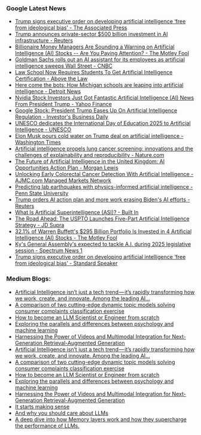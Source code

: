 ### Google Latest News
<!-- GOOGLE-NEWS-CONTENT:START -->

- [Trump signs executive order on developing artificial intelligence ‘free from ideological bias’ - The Associated Press](https://news.google.com/rss/articles/CBMirAFBVV95cUxPX0VTMzBIVzhXdlRFcEx4T0dpNkFKek1SNUpYeHF4cVpTUFp4UEh3SkJLc28wN1hZUjJCaUlvZC1UXy1RSHpQeHZhejRTc080TlBSbGJFN3hPWnR0bDJiSWRhSlZYbUNoYXVIUDJsZkRHQnRCZzFUaDRsVUNQUzFfYzNpdEZrbW1qcnp2NlREQko2RENHY1lTVU1hcERVYmRyRm5hTUdCT3hScF9p?oc=5)
- [Trump announces private-sector $500 billion investment in AI infrastructure - Reuters](https://news.google.com/rss/articles/CBMi2AFBVV95cUxNT3kxRHlyZEVhb2QtdWFBZ3h5SXhENG1pbHp1WjlBVXczTFVEUVVXWWhmcGNfTTFZa1JZc2liU0dYOWt6OWZENnRHNG9HdTN3ZkJRMTlZeGo1WGdiWjdEZFNCcGpLYXVKbDRVbjdLbkJsN1hvZlRmTDNyaDhhRWtXbklSTTNfWk9UVUo2aTNBWEk1TENnMGN6aEk5Mk1qa3VDZGVlbldqNUl4UEFvMWRPVjYyUUNYT3g5dTNyby1pdk9YSmlzTC12bWRnR3YxV3pvTmlqWlBTLUU?oc=5)
- [Billionaire Money Managers Are Sounding a Warning on Artificial Intelligence (AI) Stocks -- Are You Paying Attention? - The Motley Fool](https://news.google.com/rss/articles/CBMimAFBVV95cUxPbXQ2ODZpU2syOEp6cXY5UWZCSmFTdlJkbEgyREFJQkVIRldUY19vTGt2c0JIYS1wOWRscUNRRzhWNjZsNTIxaV8xYWVZRzVaVGkxOVA1LW96RVppZnBVNy1JOGdPWDFXam5vZV9vNlYwSlZ5MVVXRlFGTTZQdVhDUk4xRWsyMXdtaFhCaW84ZVJtRmpVbE1lbg?oc=5)
- [Goldman Sachs rolls out an AI assistant for its employees as artificial intelligence sweeps Wall Street - CNBC](https://news.google.com/rss/articles/CBMifEFVX3lxTE5aUzFxa1JPeHhiTm1jRmFXaHZwYkxOOXNYRE91aVFNcVh4aFNpQTdwVVBMQzNoZEw1bm1FSE81RndLbXM0blgwanVOWkE5NWw5X1o5R1FqbXhxODlVSUdqalkxSEhqQTVXUFBqNk1XWEx6ekRLUFFlMm5sc0nSAYIBQVVfeXFMTzdMX0NWd01nN0hqN1ozbUZseHF2Zkl3UXE0OHNURUJOSTZrek9MaFllMHFxbnJ3NWJzOERGejRDLTBqMVVFdWU1RUQwbzBYX0hGcUd1aGdzZGdUMkpEUkZJdmwxdEViMm9fLVZyMEozak5IVnhhY2tHRmdTbE5mTGVFdw?oc=5)
- [Law School Now Requires Students To Get Artificial Intelligence Certification - Above the Law](https://news.google.com/rss/articles/CBMirwFBVV95cUxOVWo1bnNTUmV1eS1iNlZvZmtYaW51QnJZdHN3bFRwY0xCcVcxRlJDNUNmOE82RUUzeHRZVDZjS09JdGtlYjdQdndicHhzZEU5QXdKUmU5STlidnZBNzhvS0Y3Wk1uYWpWVXJVYTR5VExmOWJuVjlDUVdJajNoaUIxOE1Zc3ZMd3pST2xrTGJpWU82TmJtNy0wVVlPTGUtdWFzZGdubktLd25PSjNJYVpR?oc=5)
- [Here come the bots: How Michigan schools are leaping into artificial intelligence - Detroit News](https://news.google.com/rss/articles/CBMi8wFBVV95cUxQX2dObUZZNUNIeEhnOEotVS05dmY4ald0TlQ1MUdfaFFyekpESW5aZGhiNFo3dFNVelk4RFFTUURaRGlwcDVYaTRaYUl4SlV4OThqY0N4WTY5NW1yN0xfZzBaZGRiRkd6MWJKV2IwTjFPaE1keGg5bF9zdjk1RmM3Rk1XWU9IZ2JsUjNFQ1c4NHU4QVhoSEpaZ1V0NXNhY3BUdGhQZHBlbzZQZ1g5ek9mQmkySUdQc2VOV19DOW1YcU16b1RPUGNybXdQZTNQWUNadkZoUmVNSXFlVXE2OTlhQWdTbTJFVjhzSVNIdGhxOGh2dlU?oc=5)
- [Nvidia Stock Investors Just Got Fantastic Artificial Intelligence (AI) News From President Trump - Yahoo Finance](https://news.google.com/rss/articles/CBMigwFBVV95cUxPZzVqSnp5SUxrT05IX1hhSmFlUXJCNFBZUlRjaHBOdjhoOElBZmtCWGN6dm51bTgxRnNrWG54VS04cS1rUG5wSUtSWTFlbkplaXNPUnNkM3JNZC1CdnZXZVlkdmtIMEtpTWhEaFQ5eEt0ZU0xbzlPRlJuaDhRWHdxODZURQ?oc=5)
- [Google Stock: President Trump Eases Up On Artificial Intelligence Regulation - Investor's Business Daily](https://news.google.com/rss/articles/CBMinAFBVV95cUxNdk5TTnVxUmJ5NHc4d3dCQmtHU0pMMVlrUzVNWXdCSDh6a0ZXTmVHc0pqc2tDSnA3emRZSFNQN1AydEZ4OF9iZ2lJcWs2NllXODZoVVFra2RoZjA1ZUhtdl9HLUVtYldTa2FOdDdKdFI1UkpWb2hBcXhPTnJZcV9ON2dTYXMzYW5LVHZjVU5TVG9TNmgzVF9Uczc1Uzc?oc=5)
- [UNESCO dedicates the International Day of Education 2025 to Artificial Intelligence - UNESCO](https://news.google.com/rss/articles/CBMirAFBVV95cUxNZ0dKTXVfMHprZ2xReVhCcWlRcXpGdDdCUHA1dmJ3RW9FNjJHd0d6S1BmazZxWE9FNkxZRXJiQTlUdVhpS0Z3dGpOOGJGT3NOQ2gwUmJUVUxzdERseDlSQW5DbThyRmxndWRGWjVqOUdZYXMySDNwRzlOX0xNMGNCLTVnbTdMZWh5VU9yYWZ3ZTA5M21pcXBmUFRQMC10UXM5TUF1dHNZZGVWdnRU?oc=5)
- [Elon Musk pours cold water on Trump deal on artificial intelligence - Washington Times](https://news.google.com/rss/articles/CBMiogFBVV95cUxNNUtyYWs3TFFHc1RKZnhKMl9aVHJnNExGaFZIRjNfNEhHMGt0Y2VvUlRZOE9fWXV0SEhXYUI3S3g2R0lhelZfNVQwZmtjaFhpMVNnaUFMSjFCMHh2eUN6VkQtaFVIX09Ic0NrNGxNRWpLX29GMDJGRGlvRmVkU2VzSlhlcWtoNG9LeHFIcU04NDhUTFN1aTRoSk1jWDVDaDJyNEE?oc=5)
- [Artificial intelligence propels lung cancer screening: innovations and the challenges of explainability and reproducibility - Nature.com](https://news.google.com/rss/articles/CBMiX0FVX3lxTFBpajk5VVYtRTVmdndMLUIyVlJYWlBPY1gtbWZYVUxLRHVvSlNZaEtfN193YnY4Z0NBNTZfZ3RfWE0wdDhJS3pWbk5rOGJ6SHMwV1JyYU9raEhBUHBfXzU0?oc=5)
- [The Future of Artificial Intelligence in the United Kingdom: AI Opportunities Action Plan - Morgan Lewis](https://news.google.com/rss/articles/CBMi5wFBVV95cUxNTFJ0c3hESkxrRk9XaDVRcjJQcFROSV9manBDX1VIUlh0UFIyQ253R3g5VHgxWGhEaFl3SExZbzJIV0Y4cnVBWkpaYkJ2T1ZYUVJMc3NfLXEzTlJzeU5IWHFZdkY2blJJTmpEY3RjQlZQekpxWnR6VTBVOExNdXktMVBOYkRtYUJkOEpfWno2NWxqR0t2S2R1dFNCbmRndzlodDZHUFVQaE5EWmNOQ0tpMGx1a0hMOElPVXY3NDdJbkd0QkM2Y2FweUgzcjVqcHBLZjdJSnVvX2QxdTc5YlZMdFdQV1pfLU0?oc=5)
- [Unlocking Early Colorectal Cancer Detection With Artificial Intelligence - AJMC.com Managed Markets Network](https://news.google.com/rss/articles/CBMinwFBVV95cUxNMjVYZ0lKdHpia29tMVZoREFCYVdYRGU1eGFkdmFPTzlNaFhsa09LWGhBTWZpOVNXdVJoSHVwdEg5b2I4TFluZU80UVR3RDdhRlhPNVBUUy1lYmtHaE1NMm9ZeWhrazQzdDZfYno2aWpVUG5kSEZqdTN5TF90ZE5CLUpUajNmNjJwQ1B4MmtybGtpeGFpT29FY2J5NWFKbkU?oc=5)
- [Predicting lab earthquakes with physics-informed artificial intelligence - Penn State University](https://news.google.com/rss/articles/CBMirwFBVV95cUxQVjVEaEp5STRQSl9JRm9tRTd5ZUotNy1LZTRJWEs1UHJ2SC1acm9GWjRDRUMwazRWNTNHQ0hUaHpLU1JDaU91SWtOSkRGUWxibzVYaDh0NVVtcGlzaUYtNXBmOVJJOFJhdThGUzBYdDhvYWFOeDROQ3U0WjRJRVdtaS1ZNDQzR3VOVXpmZXA5dkhCU0wxRmNwMU9ZTFRjd2tQT0FPblIwY3poLW1ZMXBR?oc=5)
- [Trump orders AI action plan and more work erasing Biden's AI efforts - Reuters](https://news.google.com/rss/articles/CBMizwFBVV95cUxPT0I2YTh6aW9ab0xqcVBfbjVsTnpNVlNzYVZ1dWF0WGpzS3ZCa0wzSmprc3UwR1NoQm9DcTBhQzdjZ05WbFdhTFR3ZFpzSlBXa1dwZUxaRGVfblRpcFFlU0d4a2N4angyODZrTEhtLUk0bXVKdFF6X1FKY05nd1Fjc2RTSTZWSHZ5U1FtaFJSMWZuMXRhV09RZWtMQ1Exdnd5dmVXYmhhTTNrOGNvcmhGczQxYzc4a0tnRzhsQU5EdHJvZTZTZ2d4c01Va3FRUWM?oc=5)
- [What Is Artificial Superintelligence (ASI)? - Built In](https://news.google.com/rss/articles/CBMigwFBVV95cUxPc0M5TDdERkZSNVJoQ1hTMEhpcWxIdlNyXzNtUmxGY0hDSmZGQklvYVZYZzhVWlF0ZTRkVzlPSHhBTU5Sb0lKNGQ2bU82S1hvb3VsR2xGdEhxeU1VZXVrZGVDemZRT0UzalBmRVM1V3VwdUtvUHV1Tjk1QWVObVBEU05kbw?oc=5)
- [The Road Ahead: The USPTO Launches Five-Part Artificial Intelligence Strategy - JD Supra](https://news.google.com/rss/articles/CBMiiAFBVV95cUxQVUFuUXU2QTBPVEFnd3VxUnU4ZWlwOVhtVldEb3B4WFQtdnUyWFUtb2VOeU5MM2I2alRhQXRSZ2gxYWxRa3k0MU1QMW5GMGZucXdGeVVJWU9VZmRHTDFUb3VSSjV6WEtpaVp4RzlWYmRzZVR1VlRoZWtrU2Mxa1lWSFVxOC1DZkI5?oc=5)
- [32.1% of Warren Buffett's $295 Billion Portfolio Is Invested in 4 Artificial Intelligence (AI) Stocks - The Motley Fool](https://news.google.com/rss/articles/CBMilwFBVV95cUxPa1dTUzI5SzRxVVpFa1UzRnJBNjh3MUNQRURjejNzMldKQTBieS1MRldRZnplaUg0QlFLcC1CX2gtWk1nei1pWHk1Q0Z3Tmw0TVVSYUktMjhaejh3QnlzTGU4b1dJRGdnaGxZZEtWNDMzZHdJd21vNG1OR1JRcmNWcXZfMDQxeHhOSWNJNGJsNWpnWWtUY2tv?oc=5)
- [Ky's General Assembly's expected to tackle A.I. during 2025 legislative session - Spectrum News 1](https://news.google.com/rss/articles/CBMiqwFBVV95cUxOdWw2ZnNhVjluNTJ5bGRBWVBzWmNxbDJ2Z2tqSWU0YlFKTk1nUUFfRHl5RmY2SlV0dl84RjdaT0hBSTRsemQ3LXBXcWt3V0RQdXJIMFJTS2g2ajdmS0ZCVUJsVXhWXy1nM0lSYWFjTFJnMWJreWhIUDVDd05SaDBUa3haWVk4Q0MycjQ4UlVpZTEtbXIzWG9WN055aUdQVWd0UHhxMFhVZHotQzA?oc=5)
- [Trump signs executive order on developing artificial intelligence ‘free from ideological bias’ - Standard Speaker](https://news.google.com/rss/articles/CBMikwFBVV95cUxQN3lmME1mNE5OY19IdWMwcGdaalkxZEVJaW45YnlJclB4Q0RlSGUyYWNMWkdwODVici1sT3hkaDI1bVFnZXVZbDZiYlFjQjQwVTF1RXdCSEFnbzFueU10NEh2NFg4S2NKUWlCWHJtR1VZTTBmTnlxN3VCLUJjWC1NVUFzb001VDNqcnBVekRYb3lXUDA?oc=5)<!-- GOOGLE-NEWS-CONTENT:END -->

### Medium Blogs:
<!-- MEDIUM-CONTENT:START -->

- [Artificial Intelligence isn’t just a tech trend — it’s rapidly transforming how we work, create, and innovate. Among the leading AI…](https://medium.com/@inemri/chatgpt-vs-deepseek-a-battle-of-ai-titans-ce2b19824b7b?source=topic_portal---recommended_stories---machine_learning---0-84--------------------9f8b13bb_055d_43af_97f2_2b16c256f926-------)
- [A comparison of two cutting-edge dynamic topic models solving consumer complaints classification exercise](https://medium.com/towards-data-science/topic-modelling-in-business-intelligence-fastopic-and-bertopic-in-code-2d3949260a37?source=topic_portal---recommended_stories---machine_learning---1-107--------------------9f8b13bb_055d_43af_97f2_2b16c256f926-------)
- [How to become an LLM Scientist or Engineer from scratch](https://medium.com/towards-data-science/the-large-language-model-course-b6663cd57ceb?source=topic_portal---recommended_stories---machine_learning---2-85--------------------9f8b13bb_055d_43af_97f2_2b16c256f926-------)
- [Exploring the parallels and differences between psychology and machine learning](https://medium.com/towards-data-science/human-minds-vs-machine-learning-models-c66c809194b4?source=topic_portal---recommended_stories---machine_learning---3-84--------------------9f8b13bb_055d_43af_97f2_2b16c256f926-------)
- [Harnessing the Power of Videos and Multimodal Integration for Next-Generation Retrieval-Augmented Generation](https://medium.com/gitconnected/beyond-text-navigating-toward-a-multimodal-rag-horizon-b5bf3285db01?source=topic_portal---recommended_stories---machine_learning---4-107--------------------9f8b13bb_055d_43af_97f2_2b16c256f926-------)
- [Artificial Intelligence isn’t just a tech trend — it’s rapidly transforming how we work, create, and innovate. Among the leading AI…](https://medium.com/@inemri/chatgpt-vs-deepseek-a-battle-of-ai-titans-ce2b19824b7b?source=topic_portal---recommended_stories---machine_learning---0-84--------------------9f8b13bb_055d_43af_97f2_2b16c256f926-------)
- [A comparison of two cutting-edge dynamic topic models solving consumer complaints classification exercise](https://medium.com/towards-data-science/topic-modelling-in-business-intelligence-fastopic-and-bertopic-in-code-2d3949260a37?source=topic_portal---recommended_stories---machine_learning---1-107--------------------9f8b13bb_055d_43af_97f2_2b16c256f926-------)
- [How to become an LLM Scientist or Engineer from scratch](https://medium.com/towards-data-science/the-large-language-model-course-b6663cd57ceb?source=topic_portal---recommended_stories---machine_learning---2-85--------------------9f8b13bb_055d_43af_97f2_2b16c256f926-------)
- [Exploring the parallels and differences between psychology and machine learning](https://medium.com/towards-data-science/human-minds-vs-machine-learning-models-c66c809194b4?source=topic_portal---recommended_stories---machine_learning---3-84--------------------9f8b13bb_055d_43af_97f2_2b16c256f926-------)
- [Harnessing the Power of Videos and Multimodal Integration for Next-Generation Retrieval-Augmented Generation](https://medium.com/gitconnected/beyond-text-navigating-toward-a-multimodal-rag-horizon-b5bf3285db01?source=topic_portal---recommended_stories---machine_learning---4-107--------------------9f8b13bb_055d_43af_97f2_2b16c256f926-------)
- [It starts making sense](https://medium.com/gitconnected/building-a-2-billion-parameter-llm-from-scratch-using-python-1325cb05d6fb?source=topic_portal---recommended_stories---machine_learning---5-85--------------------9f8b13bb_055d_43af_97f2_2b16c256f926-------)
- [And why you should care about LLMs](https://medium.com/towards-data-science/large-language-models-a-short-introduction-bb8366118ad0?source=topic_portal---recommended_stories---machine_learning---6-84--------------------9f8b13bb_055d_43af_97f2_2b16c256f926-------)
- [A deep dive into how Memory layers work and how they supercharge the performance of LLMs.](https://medium.com/gitconnected/memory-layers-are-supercharging-llms-like-never-before-056b99ea75cd?source=topic_portal---recommended_stories---machine_learning---7-107--------------------9f8b13bb_055d_43af_97f2_2b16c256f926-------)<!-- MEDIUM-CONTENT:END -->

